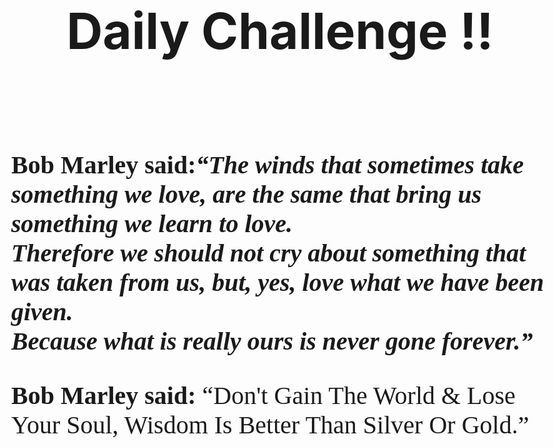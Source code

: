 <!DOCTYPE html>
<html>
<head>
	<title>WAZAAA</title>
</head>

<body style="font-size: 40px">
	<h1 style="text-align: center;">Daily Challenge !!</h1><br>
	<p style="font-family: apple-chancery">
		<strong>Bob Marley said:<em>“The winds that sometimes take something we love, are the same that bring us something we learn to love.<br> Therefore we should not cry about something that was taken from us, but, yes, love what we have been given.<br> Because what is really ours is never gone forever.”</em>
		</strong>
	</p>
	<p style="font-family: fantasy;">
		<strong>Bob Marley said:</strong> “Don't Gain The World & Lose Your Soul, Wisdom Is Better Than Silver Or Gold.”
	</p>

</body>
</html>
